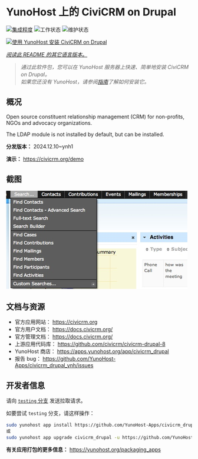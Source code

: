 <!--
注意：此 README 由 <https://github.com/YunoHost/apps/tree/master/tools/readme_generator> 自动生成
请勿手动编辑。
-->

# YunoHost 上的 CiviCRM on Drupal

[![集成程度](https://apps.yunohost.org/badge/integration/civicrm_drupal)](https://ci-apps.yunohost.org/ci/apps/civicrm_drupal/)
![工作状态](https://apps.yunohost.org/badge/state/civicrm_drupal)
![维护状态](https://apps.yunohost.org/badge/maintained/civicrm_drupal)

[![使用 YunoHost 安装 CiviCRM on Drupal](https://install-app.yunohost.org/install-with-yunohost.svg)](https://install-app.yunohost.org/?app=civicrm_drupal)

*[阅读此 README 的其它语言版本。](./ALL_README.md)*

> *通过此软件包，您可以在 YunoHost 服务器上快速、简单地安装 CiviCRM on Drupal。*  
> *如果您还没有 YunoHost，请参阅[指南](https://yunohost.org/install)了解如何安装它。*

## 概况

Open source constituent relationship management (CRM) for non-profits, NGOs and advocacy organizations.

The LDAP module is not installed by default, but can be installed.


**分发版本：** 2024.12.10~ynh1

**演示：** <https://civicrm.org/demo>

## 截图

![CiviCRM on Drupal 的截图](./doc/screenshots/screenshot.png)

## 文档与资源

- 官方应用网站： <https://civicrm.org>
- 官方用户文档： <https://docs.civicrm.org/>
- 官方管理文档： <https://docs.civicrm.org/>
- 上游应用代码库： <https://github.com/civicrm/civicrm-drupal-8>
- YunoHost 商店： <https://apps.yunohost.org/app/civicrm_drupal>
- 报告 bug： <https://github.com/YunoHost-Apps/civicrm_drupal_ynh/issues>

## 开发者信息

请向 [`testing` 分支](https://github.com/YunoHost-Apps/civicrm_drupal_ynh/tree/testing) 发送拉取请求。

如要尝试 `testing` 分支，请这样操作：

```bash
sudo yunohost app install https://github.com/YunoHost-Apps/civicrm_drupal_ynh/tree/testing --debug
或
sudo yunohost app upgrade civicrm_drupal -u https://github.com/YunoHost-Apps/civicrm_drupal_ynh/tree/testing --debug
```

**有关应用打包的更多信息：** <https://yunohost.org/packaging_apps>
